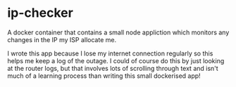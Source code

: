 # ip-checker

A docker container that contains a small node appliction which monitors any changes in the IP my ISP allocate me.

I wrote this app because I lose my internet connection regularly so this helps me keep a log of the outage. I could of course do this by just looking at the router logs, but that involves lots of scrolling through text and isn't much of a learning process than writing this small dockerised app!
